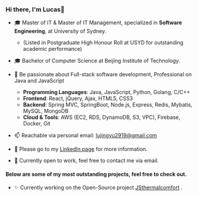 ### Hi there, I'm Lucas👋
- 🎓 Master of IT & Master of IT Management, specialized in **Software Engineering**, at University of Sydney.
    - (Listed in Postgraduate High Honour Roll at USYD for outstanding academic performance)
- 🎓 Bachelor of Computer Science at Beijing Institute of Technology.

- 🌱 Be passionate about Full-stack software development, Professional on Java and JavaScript
  - **Programming Languages**: Java, JavaScript, Python, Golang, C/C++
  - **Frontend**: React, jQuery, Ajax, HTML5, CSS3
  - **Backend**: Spring MVC, SpringBoot, Node.js, Express, Redis, Mybatis, MySQL, MongoDB 
  - **Cloud & Tools**: AWS (EC2, RDS, DynamoDB, S3, VPC), Firebase, Docker, Git

- 📫 Reachable via personal email: lujingyu2919@gmail.com
- 👀 Please go to my [LinkedIn page](https://www.linkedin.com/in/lucas-jingyu-lu/) for more information.
- 💬 Currently open to work, feel free to contact me via email.


#### Below are some of my most outstanding projects, feel free to check out.
- ✨ Currently working on the Open-Source project [JSthermalcomfort](https://github.com/FedericoTartarini/jsthermalcomfort) .
<!--
**Lu-Whale/Lu-Whale** is a ✨ _special_ ✨ repository because its `README.md` (this file) appears on your GitHub profile.
-->

